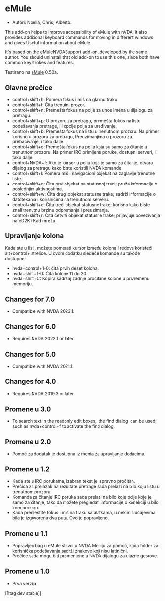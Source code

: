 # eMule #

*	Autori: Noelia, Chris, Alberto.

This add-on helps to improve accessibility of eMule with nVDA.  It also
provides additional keyboard commands for moving in different windows and
gives Useful information about eMule.

It's based on the eMuleNVDASupport add-on, developed by the same author. You
should uninstall that old add-on to use this one, since both have common
keystrokes and features.

Testirano na [eMule][2] 0.50a.

## Glavne prečice ##

*	control+shift+h: Pomera fokus i miš na glavnu traku.
*	control+shift+t: Čita trenutni prozor.
*	control+shift+n: Premešta fokus na polje za unos imena u dijalogu za
  pretragu.
*	control+shift+p: U prozoru za pretragu, premešta fokus na listu
  podešavanja pretrage, ili opcije polja za uređivanje.
*	control+shift+b: Premešta fokus na listu u trenutnom prozoru. Na primer
  korisno u prozoru za pretragu, Preuzimanjima u prozoru za prebacivanje, i
  tako dalje.
*	control+shift+o: Premešta fokus na polja koja su samo za čitanje u
  trenutnom prozoru. Na primer IRC primljene poruke, dostupni serveri, i
  tako dalje.
*	control+NVDA+f: Ako je kursor u polju koje je samo za čitanje, otvara
  dijalog za pretragu kako biste koristili NVDA komande.
*	control+shift+l: Pomera miš i navigacioni objekat na zaglavlje trenutne
  liste.
*	control+shift+q: Čita prvi objekat na statusnoj traci; pruža informacije o
  poslednjim aktivnostima.
*	control+shift+w: Čita drugi objekat statusne trake; sadrži informacije o
  datotekama i korisnicima na trenutnom serveru.
*	control+shift+e: Čita treći objekat statusne trake; korisno kako biste
  znali trenutnu brzinu odpremanja i preuzimanja.
*	control+shift+r: Čita četvrti objekat statusne trake; prijavjuje
  povezivanja na eD2K i Kad mrežu.

## Upravljanje kolona ##

Kada ste u listi, možete pomerati kursor između kolona i redova koristeći
alt+control+ strelice.  U ovom dodatku sledeće komande su takođe dostupne:

*	nvda+control+1-0: čita prvih deset kolona.
*	nvda+shift+1-0: Čita kolone 11 do 20.
*	nvda+shift+C: Kopira sadržaj zadnje pročitane kolone u privremenu
  memoriju.

## Changes for 7.0
* Compatible with NVDA 2023.1.

## Changes for 6.0
*	Requires NVDA 2022.1 or later.

## Changes for 5.0
*	Compatible with NVDA 2021.1.

## Changes for 4.0 ##
*	Requires NVDA 2019.3 or later.

## Promene u 3.0 ##
*	 To search text in the readonly edit boxes,  the find dialog  can be used,
   such as nvda+control+f to activate the find dialog.

## Promene u 2.0 ##
*	 Pomoć za dodatak je dostupna iz menia za upravljanje dodacima.

## Promene u 1.2 ##
*	 Kada ste u IRC porukama, izabran tekst je ispravno pročitan.
*	 Prečica za prelazak na rezultate pretrage sada prelazi na bilo koju listu
   u trenutnom prozoru.
*	 Komanda za čitanje IRC poruka sada prelazi na bilo koje polje koje je
   samo za čitanje, tako da možete pregledati informacije o konekciji u bilo
   kom prozoru.
*	 Kada premestite fokus i miš na traku sa alatkama, u nekim slučajevima
   bila je izgovorena dva puta. Ovo je popravljeno.

## Promene u 1.1 ##
*	 Popravljen bag u eMule stavci u NVDA Meniju za pomoć, kada folder za
   korisnička podešavanja sadrži znakove koji nisu latinični.
*	 Prečice sada mogu biti promenjene u NVDA dijalogu za ulazne gestove.

## Promene u 1.0 ##
*	 Prva verzija

[[!tag dev stable]]

[2]: https://www.emule-project.net
